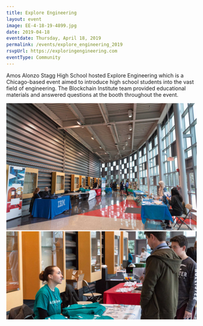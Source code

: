 ```yaml
---
title: Explore Engineering
layout: event
image: EE-4-18-19-4899.jpg
date: 2019-04-18
eventdate: Thursday, April 18, 2019
permalink: /events/explore_engineering_2019
rsvpUrl: https://exploringengineering.com
eventType: Community
---
```

Amos Alonzo Stagg High School hosted Explore Engineering which is a Chicago-based event aimed to introduce high school students into the vast field of engineering. The Blockchain Institute team provided educational materials and answered questions at the booth throughout the event.

<img src="/assets/img/EE-4-18-19-4892.jpg" alt="Row of tables" title="Participator info tables"> 

<img src="/assets/img/EE-4-18-19-4899.jpg" alt="Hannah at table" title="Hannah at table">
